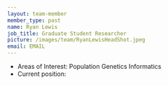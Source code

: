 ```yaml
---
layout: team-member
member_type: past
name: Ryan Lewis 
job_title: Graduate Student Researcher
picture: /images/team/RyanLewisHeadShot.jpeg
email: EMAIL
---
```


- Areas of Interest: Population Genetics Informatics
- Current position:
